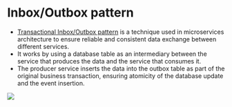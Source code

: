 # Inbox/Outbox pattern
- [Transactional Inbox/Outbox pattern](https://dev.to/ishansoni22/saga-cdc-with-transactional-inboxoutbox-3of7) is a technique used in microservices architecture to ensure reliable and consistent data exchange between different services.
- It works by using a database table as an intermediary between the service that produces the data and the service that consumes it.
- The producer service inserts the data into the outbox table as part of the original business transaction, ensuring atomicity of the database update and the event insertion.

![](https://media2.dev.to/dynamic/image/width=800%2Cheight=%2Cfit=scale-down%2Cgravity=auto%2Cformat=auto/https%3A%2F%2Fdev-to-uploads.s3.amazonaws.com%2Fuploads%2Farticles%2Fe1bqhtzpgcmav5opsr9i.png)